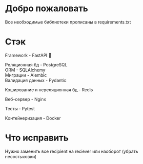 # Добро пожаловать

Все необходимые библиотеки прописаны в requirements.txt

# Стэк  

Framework - FastAPI 💫  

Реляционная бд - PostgreSQL  
ORM - SQLAlchemy  
Миграции - Alembic  
Валидация данных - Pydantic  

Кэширование и нереляционная бд - Redis  

Веб-сервер - Nginx  

Тесты - Pytest  

Контейнеризация - Docker 

# Что исправить

Нужно заменить все recipient на reciever или наоборот (убрать несостыковки)
